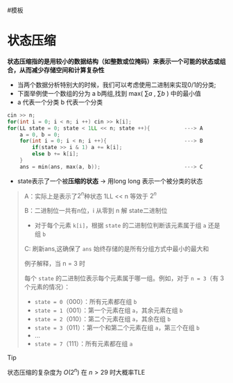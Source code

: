 #模板 
# 状态压缩
**状态压缩指的是用较小的数据结构（如整数或位掩码）来表示一个可能的状态或组合，从而减少存储空间和计算复杂性**
- 当两个数据分析特别大的时候，我们可以考虑使用二进制来实现$0/1$的分类;
- 下面举例使一个数组的分为 a b两组,找到 max( $\sum a$ , $\sum b$ ) 中的最小值
- a 代表一个分类     b 代表一个分类
```cpp
cin >> n;
for(int i = 0; i < n; i ++) cin >> k[i];
for(LL state = 0; state < 1LL << n; state ++){           ---> A 
    a = 0, b = 0;										
    for(int i = 0; i < n; i ++){					   	 ---> B
        if(state >> i & 1) a += k[i];
    	else b += k[i];
    }
    ans = min(ans, max(a, b));                           ---> C
```

- state表示了一个被**压缩的状态** $\to$ 用long long 表示一个被分类的状态
> A：实际上是表示了$2^{n}$种状态 1LL << n 等效于 $2^n$ 
>
> B：二进制位一共有n位，i 从零到 n 解 state二进制位
>
> - 对于每个元素 `k[i]`，根据 `state` 的二进制位判断该元素属于组 `a` 还是组 `b`
>
> C: 刷新ans,这确保了 `ans` 始终存储的是所有分组方式中最小的最大和
> 
> 例子解释，当 n = 3 时
>
> 每个 `state` 的二进制位表示每个元素属于哪一组。例如，对于 `n = 3`（有 3 个元素的情况）：
>
> - `state = 0`（000）：所有元素都在组 `b`
> - `state = 1`（001）：第一个元素在组 `a`，其余元素在组 `b`
> - `state = 2`（010）：第二个元素在组 `a`，其余在组 `b`
> - `state = 3`（011）：第一个和第二个元素在组 `a`，第三个在组 `b`
> - ...
> - `state = 7`（111）：所有元素都在组 `a`

> [!tip]
> 状态压缩的复杂度为 $O(2^n)$  在 $n > 29$ 时大概率TLE
> 


